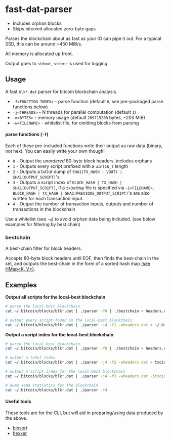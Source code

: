 # fast-dat-parser

* Includes orphan blocks
* Skips bitcoind allocated zero-byte gaps

Parses the blockchain about as fast as your IO can pipe it out.  For a typical SSD, this can be around ~450 MiB/s.

All memory is allocated up front.

Output goes to `stdout`, `stderr` is used for logging.


## Usage

A fast `blk*.dat` parser for bitcoin blockchain analysis.

- `-f<FUNCTION INDEX>` - parse function (default `0`, see pre-packaged parse functions below)
- `-j<THREADS>` - N threads for parallel computation (default `1`)
- `-m<BYTES>` - memory usage (default `209715200` bytes, ~200 MiB)
- `-w<FILENAME>` - whitelist file, for omitting blocks from parsing


#### parse functions (`-f`)

Each of these pre-included functions write their output as raw data (binary, not hex).
You can easily write your own though!

- `0` - Output the *unordered* 80-byte block headers, includes orphans
- `1` - Outputs every script prefixed with a `uint16_t` length
- `2` - Outputs a txOut dump of `SHA1(TX_HASH | VOUT) | SHA1(OUTPUT_SCRIPT)`'s
- `3` - Outputs a script index of `BLOCK_HASH | TX_HASH | SHA1(OUTPUT_SCRIPT)`, if a `txOutMap` file is specified via `-i<FILENAME>`, `BLOCK_HASH | TX_HASH | SHA1(PREVIOUS_OUTPUT_SCRIPT)`'s are also written for each transaction input.
- `4` - Output the number of transaction inputs, outputs and number of transactions in the blockchain

Use a whitelist (see `-w`) to avoid orphan data being included. (see below examples for filtering by best chain)

### bestchain

A best-chain filter for block headers.

Accepts 80-byte block headers until EOF, then finds the best-chain in the set,  and outputs the best-chain in the form of a sorted hash map [(see HMap<K, V>)](https://github.com/dcousens/fast-dat-parser/blob/master/include/hvectors.hpp).


## Examples

**Output all scripts for the local-best blockchain**
``` bash
# parse the local-best blockchain
cat ~/.bitcoin/blocks/blk*.dat | ./parser -f0 | ./bestchain > headers.dat

# output every script found in the local-best blockchain
cat ~/.bitcoin/blocks/blk*.dat | ./parser -j4 -f1 -wheaders.dat > ~/.bitcoin/scripts.dat
```

**Output a script index for the local-best blockchain**
``` bash
# parse the local-best blockchain
cat ~/.bitcoin/blocks/blk*.dat | ./parser -f0 | ./bestchain > headers.dat

# output a txOut index
cat ~/.bitcoin/blocks/blk*.dat | ./parser -j4 -f2 -wheaders.dat > txoindex.dat

# output a script index for the local-best blockchain
cat ~/.bitcoin/blocks/blk*.dat | ./parser -j4 -f3 -wheaders.dat -itxoindex.dat > ~/.bitcoin/scripts.dat

# dump some statistics for the blockchain
cat ~/.bitcoin/blocks/blk*.dat | ./parser -f4
```

#### Useful tools
These tools are for the CLI, but will aid in preparing/using data produced by the above.

* [binsort](https://github.com/dcousens/binsort)
* [hexxer](https://github.com/dcousens/hexxer)
